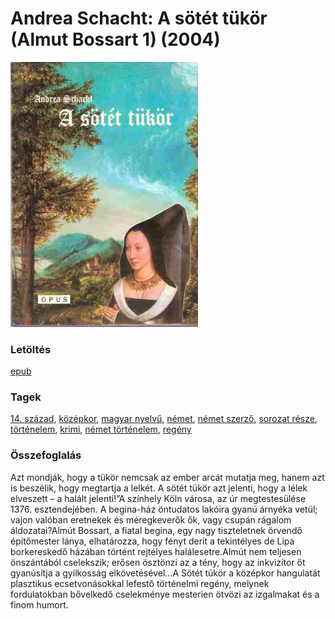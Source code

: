 # <a name="id_951">Andrea Schacht: A sötét tükör (Almut Bossart 1) (2004)</a>
<img src="https://github.com/BercziSandor/calibre_lib/raw/main/libs/main/Andrea%20Schacht/A%20sotet%20tukor%20%28951%29/cover.jpg" alt="cover" width="300"/>

### Letöltés
[epub](https://github.com/BercziSandor/calibre_lib/raw/main/libs/main/Andrea%20Schacht/A%20sotet%20tukor%20%28951%29/A%20sotet%20tukor%20-%20Andrea%20Schacht.epub)

### Tagek
[14. század](https://github.com/berczisandor/calibre_lib/blob/main/libs/main/tags/14.%20sz%c3%a1zad.md), [középkor](https://github.com/berczisandor/calibre_lib/blob/main/libs/main/tags/k%c3%b6z%c3%a9pkor.md), [magyar nyelvű](https://github.com/berczisandor/calibre_lib/blob/main/libs/main/tags/magyar%20nyelv%c5%b1.md), [német](https://github.com/berczisandor/calibre_lib/blob/main/libs/main/tags/n%c3%a9met.md), [német szerző](https://github.com/berczisandor/calibre_lib/blob/main/libs/main/tags/n%c3%a9met%20szerz%c5%91.md), [sorozat része](https://github.com/berczisandor/calibre_lib/blob/main/libs/main/tags/sorozat%20r%c3%a9sze.md), [történelem](https://github.com/berczisandor/calibre_lib/blob/main/libs/main/tags/t%c3%b6rt%c3%a9nelem.md), [krimi](https://github.com/berczisandor/calibre_lib/blob/main/libs/main/tags/krimi.md), [német történelem](https://github.com/berczisandor/calibre_lib/blob/main/libs/main/tags/n%c3%a9met%20t%c3%b6rt%c3%a9nelem.md), [regény](https://github.com/berczisandor/calibre_lib/blob/main/libs/main/tags/reg%c3%a9ny.md)

### Összefoglalás
Azt mondják, hogy a tükör nemcsak az ember arcát mutatja meg, hanem azt is beszélik, hogy megtartja a lelkét. A sötét tükör azt jelenti, hogy a lélek elveszett – a halált jelenti!”A színhely Köln városa, az úr megtestesülése 1376. esztendejében. A begina-ház öntudatos lakóira gyanú árnyéka vetül; vajon valóban eretnekek és méregkeverők ők, vagy csupán rágalom áldozatai?Almút Bossart, a fiatal begina, egy nagy tiszteletnek örvendő építőmester lánya, elhatározza, hogy fényt derít a tekintélyes de Lipa borkereskedő házában történt rejtélyes halálesetre.Almút nem teljesen önszántából cselekszik; erősen ösztönzi az a tény, hogy az inkvizítor őt gyanúsítja a gyilkosság elkövetésével…A Sötét tükör a középkor hangulatát plasztikus ecsetvonásokkal lefestő történelmi regény, melynek fordulatokban bővelkedő cselekménye mesterien ötvözi az izgalmakat és a finom humort.


